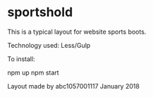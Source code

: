 # sportshold
This is a typical layout for website sports boots.

Technology used:
Less/Gulp

To install:

npm up
npm start


Layout made by abc1057001117
January 2018